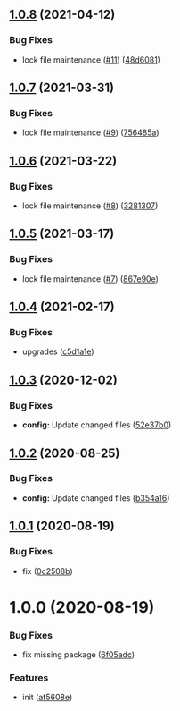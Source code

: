 ## [1.0.8](https://github.com/dword-design/nuxt-server-link/compare/v1.0.7...v1.0.8) (2021-04-12)


### Bug Fixes

* lock file maintenance ([#11](https://github.com/dword-design/nuxt-server-link/issues/11)) ([48d6081](https://github.com/dword-design/nuxt-server-link/commit/48d6081d2be1668edbb7cba60f11505d932d56ac))

## [1.0.7](https://github.com/dword-design/nuxt-server-link/compare/v1.0.6...v1.0.7) (2021-03-31)


### Bug Fixes

* lock file maintenance ([#9](https://github.com/dword-design/nuxt-server-link/issues/9)) ([756485a](https://github.com/dword-design/nuxt-server-link/commit/756485a77129799b0e9b174bd3b9b1b312cb4b6b))

## [1.0.6](https://github.com/dword-design/nuxt-server-link/compare/v1.0.5...v1.0.6) (2021-03-22)


### Bug Fixes

* lock file maintenance ([#8](https://github.com/dword-design/nuxt-server-link/issues/8)) ([3281307](https://github.com/dword-design/nuxt-server-link/commit/3281307dbf6679dd330621b3e6b60363757f43b9))

## [1.0.5](https://github.com/dword-design/nuxt-server-link/compare/v1.0.4...v1.0.5) (2021-03-17)


### Bug Fixes

* lock file maintenance ([#7](https://github.com/dword-design/nuxt-server-link/issues/7)) ([867e90e](https://github.com/dword-design/nuxt-server-link/commit/867e90ebbb7aa80cce5ea3ad6604a26808922a5c))

## [1.0.4](https://github.com/dword-design/nuxt-server-link/compare/v1.0.3...v1.0.4) (2021-02-17)


### Bug Fixes

* upgrades ([c5d1a1e](https://github.com/dword-design/nuxt-server-link/commit/c5d1a1e7d1b4eefbbfa75b935b5552967849749e))

## [1.0.3](https://github.com/dword-design/nuxt-server-link/compare/v1.0.2...v1.0.3) (2020-12-02)


### Bug Fixes

* **config:** Update changed files ([52e37b0](https://github.com/dword-design/nuxt-server-link/commit/52e37b08386a00a38e1a0a95314466ab4298a310))

## [1.0.2](https://github.com/dword-design/nuxt-server-link/compare/v1.0.1...v1.0.2) (2020-08-25)


### Bug Fixes

* **config:** Update changed files ([b354a16](https://github.com/dword-design/nuxt-server-link/commit/b354a16ec8c917a7e0c8a702cedba0ec55c425e3))

## [1.0.1](https://github.com/dword-design/nuxt-server-link/compare/v1.0.0...v1.0.1) (2020-08-19)


### Bug Fixes

* fix ([0c2508b](https://github.com/dword-design/nuxt-server-link/commit/0c2508b75ff3db05dcbc1bea5b27493b379f856c))

# 1.0.0 (2020-08-19)


### Bug Fixes

* fix missing package ([6f05adc](https://github.com/dword-design/nuxt-server-link/commit/6f05adce79a88f1448bde747687606149ee27a18))


### Features

* init ([af5608e](https://github.com/dword-design/nuxt-server-link/commit/af5608e8d4132b56e96b6e5dc20c2b51be549620))

